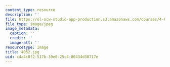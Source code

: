 ```yaml
---
content_type: resource
description: ''
file: https://ol-ocw-studio-app-production.s3.amazonaws.com/courses/4-614-religious-architecture-and-islamic-cultures-fall-2002/c4a4c0f2517b39e025c480434d30717e_4052.jpg
file_type: image/jpeg
image_metadata:
  caption: ''
  credit: ''
  image-alt: ''
resourcetype: Image
title: 4052.jpg
uid: c4a4c0f2-517b-39e0-25c4-80434d30717e
---
```

